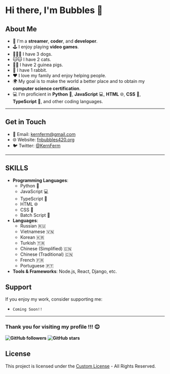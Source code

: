 # Hi there, I'm Bubbles 👋

## About Me
- 🌟 I'm a **streamer**, **coder**, and **developer**.
- 🕹️ I enjoy playing **video games**.
- 🐶🐶🐶 I have 3 dogs.
- 🐱🐱 I have 2 cats.
- 🐹🐹 I have 2 guinea pigs.
- 🐰 I have 1 rabbit.
- ❤️ I love my family and enjoy helping people.
- 🌍 My goal is to make the world a better place and to obtain my **computer science certification**.
- 💻 I'm proficient in **Python** 🐍, **JavaScript** 💻, **HTML** 🌐, **CSS** 🎨, **TypeScript** 📝, and other coding languages.

---

## Get in Touch

- 📧 Email: [kernferm@gmail.com](mailto:kernferm@gmail.com)
- 🌐 Website: [fnbubbles420.org](http://fnbubbles420.org)
- 🐦 Twitter: [@KernFerm](https://twitter.com/KernFerm)

---

## SKILLS
- **Programming Languages**: 
  - Python 🐍
  - JavaScript 💻
  - TypeScript 📝
  - HTML 🌐
  - CSS 🎨
  - Batch Script 📜
- **Languages**: 
  - Russian 🇷🇺
  - Vietnamese 🇻🇳
  - Korean 🇰🇷
  - Turkish 🇹🇷
  - Chinese (Simplified) 🇨🇳
  - Chinese (Traditional) 🇨🇳
  - French 🇫🇷
  - Portuguese 🇵🇹
- **Tools & Frameworks**: Node.js, React, Django, etc.

## Support
If you enjoy my work, consider supporting me:

- `Coming Soon!!`

----

### **Thank you for visiting my profile !!! 😊**

**![GitHub followers](https://img.shields.io/github/followers/KernFerm?label=Follow&style=social)**
**![GitHub stars](https://img.shields.io/github/stars/KernFerm?label=Stars&style=social)**


## License
This project is licensed under the [Custom License](https://github.com/KernFerm/KernFerm/blob/main/LICENSE) - All Rights Reserved.

